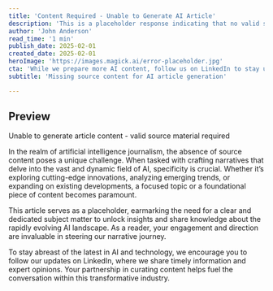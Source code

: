 ```yaml
---
title: 'Content Required - Unable to Generate AI Article'
description: 'This is a placeholder response indicating that no valid source content or topic was provided for article generation. To create a high-quality article about artificial intelligence, please provide either a specific topic, trend, or development in AI to focus on, or an existing article or news piece to expand upon.'
author: 'John Anderson'
read_time: '1 min'
publish_date: 2025-02-01
created_date: 2025-02-01
heroImage: 'https://images.magick.ai/error-placeholder.jpg'
cta: 'While we prepare more AI content, follow us on LinkedIn to stay updated on the latest developments in artificial intelligence and technology.'
subtitle: 'Missing source content for AI article generation'

---
```


## Preview

Unable to generate article content - valid source material required

In the realm of artificial intelligence journalism, the absence of source content poses a unique challenge. When tasked with crafting narratives that delve into the vast and dynamic field of AI, specificity is crucial. Whether it’s exploring cutting-edge innovations, analyzing emerging trends, or expanding on existing developments, a focused topic or a foundational piece of content becomes paramount.

This article serves as a placeholder, earmarking the need for a clear and dedicated subject matter to unlock insights and share knowledge about the rapidly evolving AI landscape. As a reader, your engagement and direction are invaluable in steering our narrative journey.

To stay abreast of the latest in AI and technology, we encourage you to follow our updates on LinkedIn, where we share timely information and expert opinions. Your partnership in curating content helps fuel the conversation within this transformative industry.